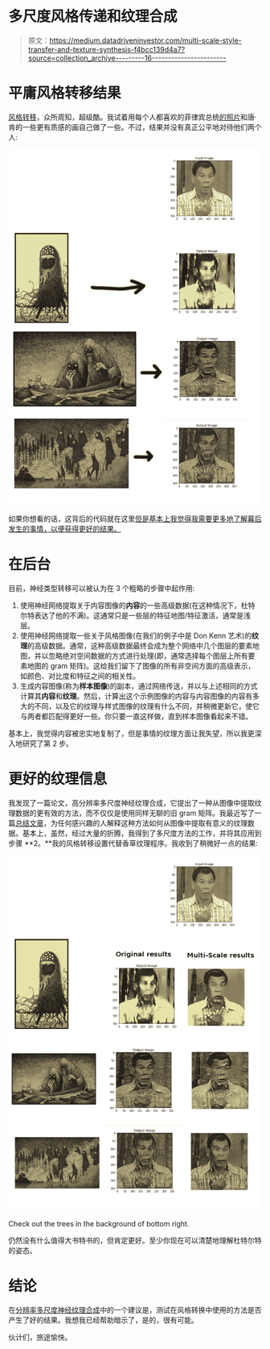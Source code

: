 # 多尺度风格传递和纹理合成

> 原文：<https://medium.datadriveninvestor.com/multi-scale-style-transfer-and-texture-synthesis-f4bcc139d4a7?source=collection_archive---------16----------------------->

# **平庸风格转移结果**

[风格转移](https://deepart.io/)，众所周知，超级酷。我试着用每个人都喜欢的菲律宾总统[的照片](https://en.wikipedia.org/wiki/Rodrigo_Duterte)和唐·肯的一些更有质感的画自己做了一些。不过，结果并没有真正公平地对待他们两个人:

![](img/aaccc7d9c132ecaefbd186d4af29cd23.png)

如果你想看的话，这背后的代码就在这里[但是基本上我觉得我需要更多地了解幕后发生的事情，以便获得更好的结果。](https://github.com/Lewington-pitsos/transfer_2)

# 在后台

目前，神经类型转移可以被认为在 3 个粗略的步骤中起作用:

1.  使用神经网络提取关于内容图像的**内容**的一些高级数据(在这种情况下，杜特尔特表达了他的不满)。这通常只是一些层的特征地图/特征激活，通常是浅层。
2.  使用神经网络提取一些关于风格图像(在我们的例子中是 Don Kenn 艺术)的**纹理**的高级数据。通常，这种高级数据最终会成为整个网络中几个图层的要素地图，并以忽略绝对空间数据的方式进行处理(即，通常选择每个图层上所有要素地图的 gram 矩阵)。这给我们留下了图像的所有非空间方面的高级表示，如颜色、对比度和特征之间的相关性。
3.  生成内容图像(称为**样本图像**)的副本，通过网络传送，并以与上述相同的方式计算其**内容**和**纹理**。然后，计算出这个示例图像的内容与内容图像的内容有多大的不同，以及它的纹理与样式图像的纹理有什么不同，并稍微更新它，使它与两者都匹配得更好一些。你只要一直这样做，直到样本图像看起来不错。

基本上，我觉得内容被忠实地复制了，但是事情的纹理方面让我失望，所以我更深入地研究了第 2 步。

# 更好的纹理信息

我发现了一篇论文，高分辨率多尺度神经纹理合成，它提出了一种从图像中提取纹理数据的更有效的方法，而不仅仅是使用同样无聊的旧 gram 矩阵。我最近写了一篇[总结文章](https://medium.com/@lewington/implementation-of-high-resolution-multi-scale-neural-texture-synthesis-df119f9a8211)，为任何感兴趣的人解释这种方法如何从图像中提取有意义的纹理数据。基本上，虽然，经过大量的折腾，我得到了多尺度方法的工作，并将其应用到步骤 **2。**我的风格转移设置代替香草纹理程序。我收到了稍微好一点的结果:

![](img/5a79424f709bf66fdc7afd58577ca3d4.png)

Check out the trees in the background of bottom right.

仍然没有什么值得大书特书的，但肯定更好。至少你现在可以清楚地理解杜特尔特的姿态。

# 结论

在[分辨率多尺度神经纹理合成](https://wxs.ca/research/multiscale-neural-synthesis/)中的一个建议是，测试在风格转换中使用的方法是否产生了好的结果。我想我已经帮助暗示了，是的，很有可能。

伙计们，旅途愉快。